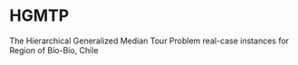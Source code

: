 # HGMTP
The Hierarchical Generalized Median Tour Problem real-case instances for Region of Bío-Bío, Chile
